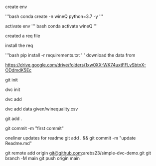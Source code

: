 create env

'''bash
conda create -n wineQ python=3.7 -y
'''

activate env
''' bash
conda activate wineQ
'''

created a req file

install the req

'''bash
pip install -r requirements.txt
'''
download the data from

https://drive.google.com/drive/folders/1xw0XX-WK74uxtFFLySbtnX-ODdmdK5Ec

git init

dvc init

dvc add

dvc add data given/winequality.csv

git add .

git commit -m "first commit"

oneliner updates for readme
git add . && git commit -m "update Readme.md"


git remote add origin git@github.com:arebs23/simple-dvc-demo.git
git branch -M main
git push origin main